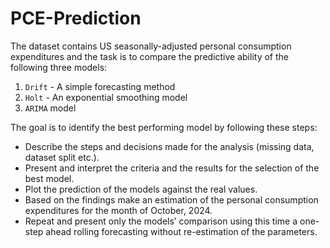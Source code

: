 # PCE-Prediction
The dataset contains US seasonally-adjusted personal consumption expenditures and the task is to compare the predictive ability of the following three models:
1)	`Drift` - A simple forecasting method
2)	`Holt` - An exponential smoothing model
3)	`ARIMA` model

The goal is to identify the best performing model by following these steps:
* Describe the steps and decisions made for the analysis (missing data, dataset split etc.).
* Present and interpret the criteria and the results for the selection of the best model.
* Plot the prediction of the models against the real values.
* Based on the findings make an estimation of the personal consumption expenditures for the month of October, 2024.
* Repeat and present only the models’ comparison using this time a one-step ahead rolling forecasting without re-estimation of the parameters.
